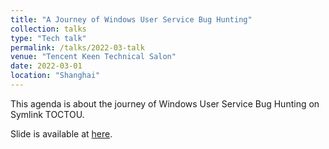 ```yaml
---
title: "A Journey of Windows User Service Bug Hunting"
collection: talks
type: "Tech talk"
permalink: /talks/2022-03-talk
venue: "Tencent Keen Technical Salon"
date: 2022-03-01
location: "Shanghai"
---
```


This agenda is about the journey of Windows User Service Bug Hunting on Symlink TOCTOU.

Slide is available at [here](https://github.com/M-ouse/My-Talks/blob/main/Tech%20talk%20at%20Tencent%20Keen%202022/win%20toctou.pdf).